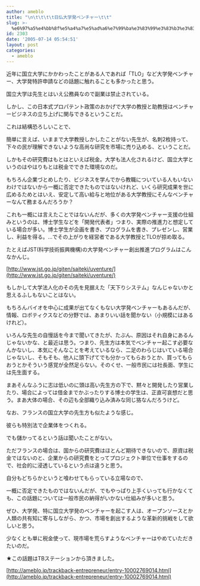```yaml
---
author: ameblo
title: "\n\t\t\t\t日仏大学発ベンチャー\t\t"
slug: >-
  %e6%97%a5%e4%bb%8f%e5%a4%a7%e5%ad%a6%e7%99%ba%e3%83%99%e3%83%b3%e3%83%81%e3%83%a3%e3%83%bc
id: 2303
date: '2005-07-14 05:54:51'
layout: post
categories:
  - ameblo
---
```


近年に国立大学にかかわったことがある人であれば「TLO」など大学発ベンチャー、大学発特許申請などの話題に触れることも多かったと思う。

国立大学は先生とはいえ公務員なので副業は禁止されている。

しかし、この日本式プロパテント政策のおかげで大学の教授と助教授はベンチャービジネスの立ち上げに関与できるということだ。

これは結構恐ろしいことで、

簡単に言えば、いままで大学教授しかしたことがない先生が、名刺2枚持って、下々の民が理解できないような高尚な研究を市場に売り込める、ということだ。

しかもその研究費はもとはといえば税金。大学も法人化されるけど、国立大学というのはやはりもとは税金でできた環境なのだ。

もちろん企業づとめしたり、ビジネスを学んでから教職についている人もいないわけではないから一概に否定できたものではないけれど、いくら研究成果を世に広めるためとはいえ、安定して高い給与と地位がある大学教授にそんなベンチャーなんて務まるんだろうか？

これも一概には言えたことではないんだが、多くの大学発ベンチャー支援の仕組みというのは、博士学生などを「開発代表者」つまり、実際の推進力と想定している場合が多い。博士学生が企画を書き、プログラムを書き、プレゼンし、営業し、利益を得る。…でその上がりを経営者である大学教授とTLOが掠め取る。

たとえばJST(科学技術振興機構)の大学発ベンチャー創出推進プログラムはこんなかんじ。

[http://www.jst.go.jp/giten/saiteki/uventure/](http://www.jst.go.jp/giten/saiteki/uventure/)

もしかして大学法人化のその先を見据えた「天下りシステム」なんじゃないかと思えるふしもないことはない。

もちろんバイオを中心に成果が出てなくもない大学発ベンチャーもあるんだが、情報、ロボティクスなどの分野では、あまりいい話を聞かない（小規模にはあるけれど）。

いろんな先生の自慢話を今まで聞いてきたが、たぶん、原因はそれ自身にあるんじゃないかな、と最近は思う。つまり、先生方は本気でベンチャー起こす必要なんかないし、本気にそんなことを考えているなら、二足のわらじはいている場合じゃないし、そもそも、他人に頭下げてでも分かってもらおうとか、買ってもらおうとかそういう感覚が全然足らない。そのくせ、一般市民には社長面、学生には先生面する。

まあそんなふうに志は低いのに頭は高い先生方の下で、黙々と開発したり営業したり、場合によっては借金までかぶったりする博士の学生は、正直可哀想だと思う。まあ大体の場合、その辺も全部織り込み済みな同じ狢なんだろうけど。

なお、フランスの国立大学の先生方も似たような感じ。

彼らも特別法で企業体をつくれる。

でも儲かってるという話は聞いたことがない。

ただフランスの場合は、国からの研究費はほとんど期待できないので、原資は税金ではないのと、企業からの研究費をとってプロジェクト単位で仕事をするので、社会的に浸透しているという点は違うと思う。

自分もどちらかというと喰わせてもらっている立場なので、

一概に否定できたものではないんだが、でもやっぱり上手くいっても行かなくても、この話題については一般市民の納得がいかない仕組みが多いと思う。

ぜひ、大学発、特に国立大学発のベンチャーを起こす人は、オープンソースとか人類の共有知に寄与しながら、かつ、市場を創出するような革新的挑戦をして欲しいと思う。

少なくとも単に税金使って、現市場を荒らすようなベンチャーはやめていただきたいのだ。

★この話題はTBステーションから頂きました。

[http://ameblo.jp/trackback-entrepreneur/entry-10002769014.html](http://ameblo.jp/trackback-entrepreneur/entry-10002769014.html)